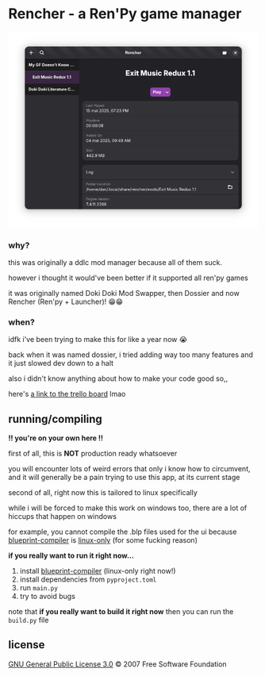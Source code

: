 # Rencher - a Ren'Py game manager

<img src="public/Screenshot From 2025-05-15 22-23-58.png" alt="WIP Screenshot of Rencher's UI">

### why?
this was originally a ddlc mod manager because all of them suck. 

however i thought it would've been better if it supported all ren'py games

it was originally named Doki Doki Mod Swapper, then Dossier and now Rencher (Ren'py + Launcher)! 😁😁

### when?
idfk i've been trying to make this for like a year now 😭

back when it was named dossier, i tried adding way too many features and it just slowed dev down to a halt

also i didn't know anything about how to make your code good so,,

here's [a link to the trello board](https://trello.com/b/CGaqf0xx/rencher) lmao

## running/compiling
**!! you're on your own here !!**

first of all, this is **NOT** production ready whatsoever

you will encounter lots of weird errors that only i know how to circumvent, and it will generally be a pain trying to use this app, at its current stage

second of all, right now this is tailored to linux specifically

while i will be forced to make this work on windows too, there are a lot of hiccups that happen on windows

for example, you cannot compile the .blp files used for the ui because [blueprint-compiler](https://jwestman.pages.gitlab.gnome.org/blueprint-compiler/) is [linux-only](https://patorjk.com/software/taag/#p=display&f=Doom&t=lol!!!!) (for some fucking reason)

**if you really want to run it right now...**

1. install [blueprint-compiler](https://jwestman.pages.gitlab.gnome.org/blueprint-compiler/) (linux-only right now!)
2. install dependencies from `pyproject.toml`
3. run `main.py`
4. try to avoid bugs

note that **if you really want to build it right now** then you can run the `build.py` file

## license

[GNU General Public License 3.0](https://github.com/danatationn/rencher?tab=GPL-3.0-1-ov-file) © 2007  Free Software Foundation
